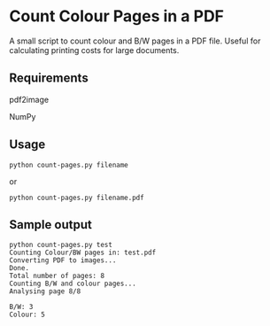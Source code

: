 # Count Colour Pages in a PDF

A small script to count colour and B/W pages in a PDF file. Useful for calculating printing costs for large documents.

## Requirements
pdf2image

NumPy

## Usage
```
python count-pages.py filename
```
or
```
python count-pages.py filename.pdf
```

## Sample output
```
python count-pages.py test
Counting Colour/BW pages in: test.pdf
Converting PDF to images...
Done.
Total number of pages: 8
Counting B/W and colour pages...
Analysing page 8/8

B/W: 3
Colour: 5
```
